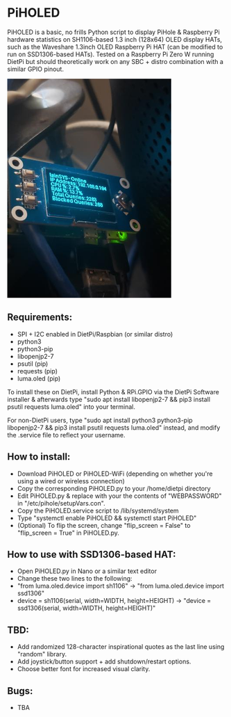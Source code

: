 # PiHOLED
PiHOLED is a basic, no frills Python script to display PiHole &amp; Raspberry Pi hardware statistics on SH1106-based 1.3 inch (128x64) OLED display HATs, such as the Waveshare 1.3inch OLED Raspberry Pi HAT (can be modified to run on SSD1306-based HATs). Tested on a Raspberry Pi Zero W running DietPi but should theoretically work on any SBC + distro combination with a similar GPIO pinout. 

![](PiHOLED.jpg?raw=true)

## Requirements:
- SPI + I2C enabled in DietPi/Raspbian (or similar distro)
- python3
- python3-pip
- libopenjp2-7
- psutil (pip)
- requests (pip)
- luma.oled (pip)

To install these on DietPi, install Python & RPi.GPIO via the DietPi Software installer & afterwards type "sudo apt install libopenjp2-7 && pip3 install psutil requests luma.oled" into your terminal. 

For non-DietPi users, type "sudo apt install python3 python3-pip libopenjp2-7 && pip3 install psutil requests luma.oled" instead, and modify the .service file to reflect your username.

## How to install:
- Download PiHOLED or PiHOLED-WiFi (depending on whether you're using a wired or wireless connection)
- Copy the corresponding PiHOLED.py to your /home/dietpi directory
- Edit PiHOLED.py & replace <YOURAUTHTOKEN> with your the contents of "WEBPASSWORD" in "/etc/pihole/setupVars.con".
- Copy the PiHOLED.service script to /lib/systemd/system
- Type "systemctl enable PiHOLED && systemctl start PiHOLED"
- (Optional) To flip the screen, change "flip_screen = False" to "flip_screen = True" in PiHOLED.py. 

## How to use with SSD1306-based HAT:
- Open PiHOLED.py in Nano or a similar text editor
- Change these two lines to the following:
- "from luma.oled.device import sh1106" -> "from luma.oled.device import ssd1306"
- device = sh1106(serial, width=WIDTH, height=HEIGHT)  -> "device = ssd1306(serial, width=WIDTH, height=HEIGHT)"

## TBD:
- Add randomized 128-character inspirational quotes as the last line using "random" library.
- Add joystick/button support + add shutdown/restart options.
- Choose better font for increased visual clarity.

## Bugs:
- TBA
